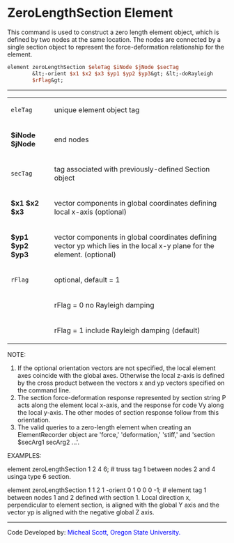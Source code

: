 # ZeroLengthSection Element

<p>This command is used to construct a zero length element object, which
is defined by two nodes at the same location. The nodes are connected by
a single section object to represent the force-deformation relationship
for the element.</p>

```tcl
element zeroLengthSection $eleTag $iNode $jNode $secTag
        &lt;-orient $x1 $x2 $x3 $yp1 $yp2 $yp3&gt; &lt;-doRayleigh
        $rFlag&gt;
```

<hr />
<table>
<tbody>
<tr class="odd">
<td><code class="parameter-table-variable">eleTag</code></td>
<td><p>unique element object tag</p></td>
</tr>
<tr class="even">
<td><p><strong>$iNode $jNode</strong></p></td>
<td><p>end nodes</p></td>
</tr>
<tr class="odd">
<td><code class="parameter-table-variable">secTag</code></td>
<td><p>tag associated with previously-defined Section object</p></td>
</tr>
<tr class="even">
<td><p><strong>$x1 $x2 $x3</strong></p></td>
<td><p>vector components in global coordinates defining local x-axis
(optional)</p></td>
</tr>
<tr class="odd">
<td><p><strong>$yp1 $yp2 $yp3</strong></p></td>
<td><p>vector components in global coordinates defining vector yp which
lies in the local x-y plane for the element. (optional)</p></td>
</tr>
<tr class="even">
<td><code class="parameter-table-variable">rFlag</code></td>
<td><p>optional, default = 1</p></td>
</tr>
<tr class="odd">
<td></td>
<td><p>rFlag = 0 no Rayleigh damping</p></td>
</tr>
<tr class="even">
<td></td>
<td><p>rFlag = 1 include Rayleigh damping (default)</p></td>
</tr>
</tbody>
</table>
<p>NOTE:</p>
<ol>
<li>If the optional orientation vectors are not specified, the local
element axes coincide with the global axes. Otherwise the local z-axis
is defined by the cross product between the vectors x and yp vectors
specified on the command line.</li>
<li>The section force-deformation response represented by section string
P acts along the element local x-axis, and the response for code Vy
along the local y-axis. The other modes of section response follow from
this orientation.</li>
<li>The valid queries to a zero-length element when creating an
ElementRecorder object are 'force,' 'deformation,' 'stiff,' and 'section
$secArg1 secArg2 ...'.</li>
</ol>
<p>EXAMPLES:</p>
<p>element zeroLengthSection 1 2 4 6; # truss tag 1 between nodes 2 and
4 usinga type 6 section.</p>
<p>element zeroLengthSection 1 1 2 1 -orient 0 1 0 0 0 -1; # element tag
1 between nodes 1 and 2 defined with section 1. Local direction x,
perpendicular to element section, is aligned with the global Y axis and
the vector yp is aligned with the negative global Z axis.</p>
<hr />
<p>Code Developed by: <span style="color:blue"> Micheal Scott,
Oregon State University. </span></p>
